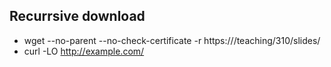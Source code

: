 ## Recurrsive download
  - wget --no-parent --no-check-certificate -r https://<hostname>/teaching/310/slides/
  - curl -LO http://example.com/
